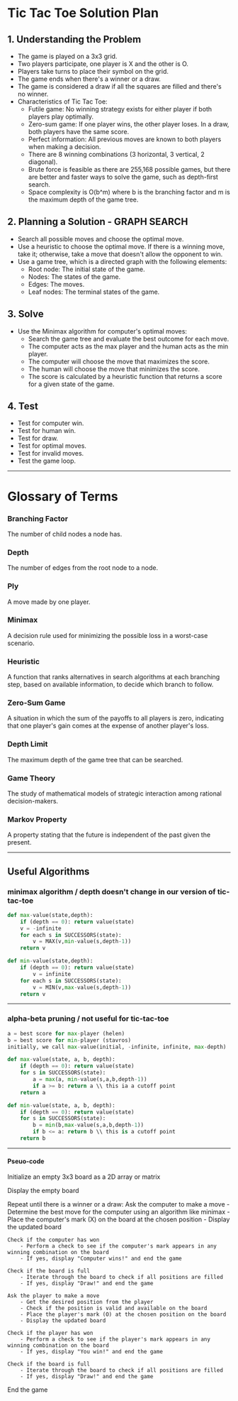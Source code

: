 # Tic Tac Toe Solution Plan

## 1. Understanding the Problem
- The game is played on a 3x3 grid.
- Two players participate, one player is X and the other is O.
- Players take turns to place their symbol on the grid.
- The game ends when there's a winner or a draw.
- The game is considered a draw if all the squares are filled and there's no winner.
- Characteristics of Tic Tac Toe: 
    - Futile game: No winning strategy exists for either player if both players play optimally.
    - Zero-sum game: If one player wins, the other player loses. In a draw, both players have the same score.
    - Perfect information: All previous moves are known to both players when making a decision.
    - There are 8 winning combinations (3 horizontal, 3 vertical, 2 diagonal).
    - Brute force is feasible as there are 255,168 possible games, but there are better and faster ways to solve the game, such as depth-first search.
    - Space complexity is O(b^m) where b is the branching factor and m is the maximum depth of the game tree.

## 2. Planning a Solution - GRAPH SEARCH
- Search all possible moves and choose the optimal move.
- Use a heuristic to choose the optimal move. If there is a winning move, take it; otherwise, take a move that doesn't allow the opponent to win.
- Use a game tree, which is a directed graph with the following elements:
    - Root node: The initial state of the game.
    - Nodes: The states of the game.
    - Edges: The moves.
    - Leaf nodes: The terminal states of the game.

## 3. Solve
- Use the Minimax algorithm for computer's optimal moves:
    - Search the game tree and evaluate the best outcome for each move.
    - The computer acts as the max player and the human acts as the min player.
    - The computer will choose the move that maximizes the score.
    - The human will choose the move that minimizes the score.
    - The score is calculated by a heuristic function that returns a score for a given state of the game.

## 4. Test
- Test for computer win.
- Test for human win.
- Test for draw.
- Test for optimal moves.
- Test for invalid moves.
- Test the game loop.

---

# Glossary of Terms

### Branching Factor 
The number of child nodes a node has.

### Depth
The number of edges from the root node to a node.

### Ply
A move made by one player.

### Minimax
A decision rule used for minimizing the possible loss in a worst-case scenario.

### Heuristic
A function that ranks alternatives in search algorithms at each branching step, based on available information, to decide which branch to follow.

### Zero-Sum Game
A situation in which the sum of the payoffs to all players is zero, indicating that one player's gain comes at the expense of another player's loss.

### Depth Limit
The maximum depth of the game tree that can be searched.

### Game Theory
The study of mathematical models of strategic interaction among rational decision-makers.

### Markov Property
A property stating that the future is independent of the past given the present.

---
## Useful Algorithms

### minimax algorithm / depth doesn't change in our version of tic-tac-toe
```python
def max-value(state,depth):
    if (depth == 0): return value(state)
    v = -infinite
    for each s in SUCCESSORS(state):
        v = MAX(v,min-value(s,depth-1))
    return v

def min-value(state,depth):
    if (depth == 0): return value(state)
        v = infinite
    for each s in SUCCESSORS(state):
        v = MIN(v,max-value(s,depth-1))
    return v
```
---

### alpha-beta pruning / not useful for tic-tac-toe
```python
a = best score for max-player (helen)
b = best score for min-player (stavros)
initially, we call max-value(initial, -infinite, infinite, max-depth)

def max-value(state, a, b, depth):
    if (depth == 0): return value(state)
    for s in SUCCESSORS(state):
        a = max(a, min-value(s,a,b,depth-1))
        if a >= b: return a \\ this ia a cutoff point
    return a

def min-value(state, a, b, depth):
    if (depth == 0): return value(state)
    for s in SUCCESSORS(state):
        b = min(b,max-value(s,a,b,depth-1))
        if b <= a: return b \\ this is a cutoff point
    return b
```
---

#### Pseuo-code
Initialize an empty 3x3 board as a 2D array or matrix

Display the empty board

Repeat until there is a winner or a draw:
    Ask the computer to make a move
        - Determine the best move for the computer using an algorithm like minimax
        - Place the computer's mark (X) on the board at the chosen position
        - Display the updated board
    
    Check if the computer has won
        - Perform a check to see if the computer's mark appears in any winning combination on the board
        - If yes, display "Computer wins!" and end the game
    
    Check if the board is full
        - Iterate through the board to check if all positions are filled
        - If yes, display "Draw!" and end the game
    
    Ask the player to make a move
        - Get the desired position from the player
        - Check if the position is valid and available on the board
        - Place the player's mark (O) at the chosen position on the board
        - Display the updated board
    
    Check if the player has won
        - Perform a check to see if the player's mark appears in any winning combination on the board
        - If yes, display "You win!" and end the game
    
    Check if the board is full
        - Iterate through the board to check if all positions are filled
        - If yes, display "Draw!" and end the game

End the game


